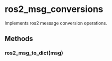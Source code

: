 # ros2_msg_conversions
Implements ros2 message conversion operations.


## Methods

### ros2_msg_to_dict(msg)
